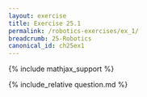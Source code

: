 ```yaml
---
layout: exercise
title: Exercise 25.1
permalink: /robotics-exercises/ex_1/
breadcrumb: 25-Robotics
canonical_id: ch25ex1
---
```


{% include mathjax_support %}
<div id="hiddden">{% include_relative question.md %}</div>